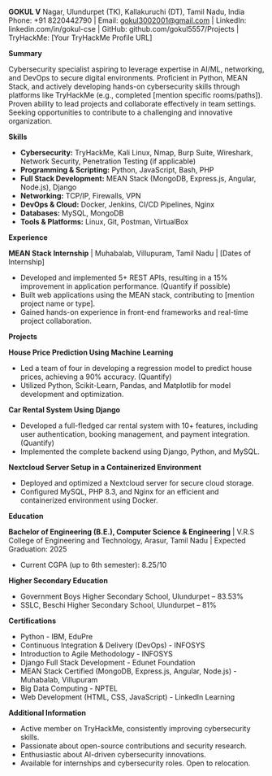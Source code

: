 **GOKUL V**
Nagar, Ulundurpet (TK), Kallakuruchi (DT), Tamil Nadu, India
Phone: +91 8220442790 | Email: gokul3002001@gmail.com | LinkedIn: linkedin.com/in/gokul-cse | GitHub: github.com/gokul5557/Projects | TryHackMe: [Your TryHackMe Profile URL]

**Summary**

Cybersecurity specialist aspiring to leverage expertise in AI/ML, networking, and DevOps to secure digital environments. Proficient in Python, MEAN Stack, and actively developing hands-on cybersecurity skills through platforms like TryHackMe (e.g., completed [mention specific rooms/paths]). Proven ability to lead projects and collaborate effectively in team settings. Seeking opportunities to contribute to a challenging and innovative organization.

**Skills**

* **Cybersecurity:** TryHackMe, Kali Linux, Nmap, Burp Suite, Wireshark, Network Security, Penetration Testing (if applicable)
* **Programming & Scripting:** Python, JavaScript, Bash, PHP
* **Full Stack Development:** MEAN Stack (MongoDB, Express.js, Angular, Node.js), Django
* **Networking:** TCP/IP, Firewalls, VPN
* **DevOps & Cloud:** Docker, Jenkins, CI/CD Pipelines, Nginx
* **Databases:** MySQL, MongoDB
* **Tools & Platforms:** Linux, Git, Postman, VirtualBox

**Experience**

**MEAN Stack Internship** | Muhabalab, Villupuram, Tamil Nadu | [Dates of Internship]
* Developed and implemented 5+ REST APIs, resulting in a 15% improvement in application performance. (Quantify if possible)
* Built web applications using the MEAN stack, contributing to [mention project name or type].
* Gained hands-on experience in front-end frameworks and real-time project collaboration.

**Projects**

**House Price Prediction Using Machine Learning**
* Led a team of four in developing a regression model to predict house prices, achieving a 90% accuracy. (Quantify)
* Utilized Python, Scikit-Learn, Pandas, and Matplotlib for model development and optimization.

**Car Rental System Using Django**
* Developed a full-fledged car rental system with 10+ features, including user authentication, booking management, and payment integration. (Quantify)
* Implemented the complete backend using Django, Python, and MySQL.

**Nextcloud Server Setup in a Containerized Environment**
* Deployed and optimized a Nextcloud server for secure cloud storage.
* Configured MySQL, PHP 8.3, and Nginx for an efficient and containerized environment using Docker.

**Education**

**Bachelor of Engineering (B.E.), Computer Science & Engineering** | V.R.S College of Engineering and Technology, Arasur, Tamil Nadu | Expected Graduation: 2025
* Current CGPA (up to 6th semester): 8.25/10

**Higher Secondary Education**
* Government Boys Higher Secondary School, Ulundurpet – 83.53%
* SSLC, Beschi Higher Secondary School, Ulundurpet – 81%

**Certifications**

* Python - IBM, EduPre
* Continuous Integration & Delivery (DevOps) - INFOSYS
* Introduction to Agile Methodology - INFOSYS
* Django Full Stack Development - Edunet Foundation
* MEAN Stack Certified (MongoDB, Express.js, Angular, Node.js) - Muhabalab, Villupuram
* Big Data Computing - NPTEL
* Web Development (HTML, CSS, JavaScript) - LinkedIn Learning

**Additional Information**

* Active member on TryHackMe, consistently improving cybersecurity skills.
* Passionate about open-source contributions and security research.
* Enthusiastic about AI-driven cybersecurity innovations.
* Available for internships and cybersecurity roles. Open to relocation.
